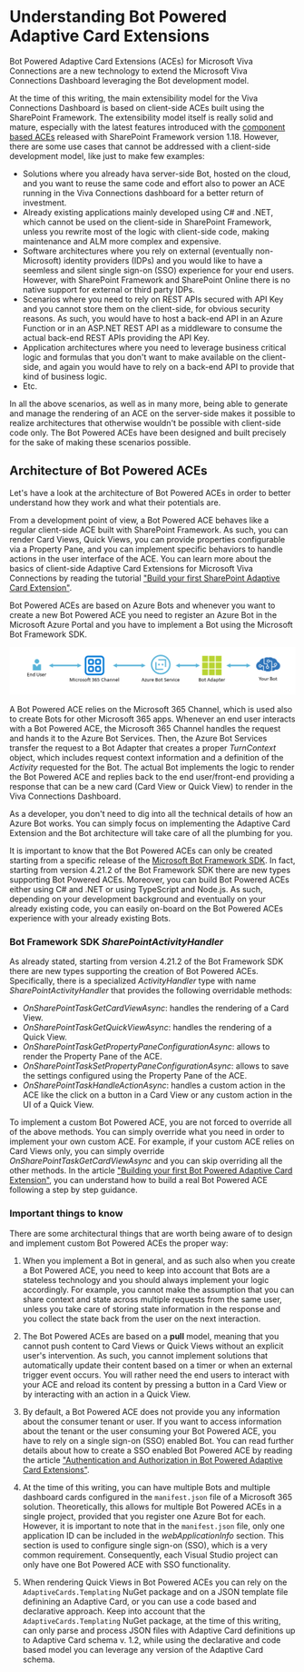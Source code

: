 # Understanding Bot Powered Adaptive Card Extensions

Bot Powered Adaptive Card Extensions (ACEs) for Microsoft Viva Connections are a new technology to extend the Microsoft Viva Connections Dashboard leveraging the Bot development model.

At the time of this writing, the main extensibility model for the Viva Connections Dashboard is based on client-side ACEs built using the SharePoint Framework. The extensibility model itself is really solid and mature, especially with the latest features introduced with the [component based ACEs](https://learn.microsoft.com/en-us/sharepoint/dev/spfx/viva/design/designing-card) released with SharePoint Framework version 1.18.  However, there are some use cases that cannot be addressed with a client-side development model, like just to make few examples:

* Solutions where you already hava server-side Bot, hosted on the cloud, and you want to reuse the same code and effort also to power an ACE running in the Viva Connections dashboard for a better return of investment.
* Already existing applications mainly developed using C# and .NET, which cannot be used on the client-side in SharePoint Framework, unless you rewrite most of the logic with client-side code, making maintenance and ALM more complex and expensive.
* Software architectures where you rely on external (eventually non-Microsoft) identity providers (IDPs) and you would like to have a seemless and silent single sign-on (SSO) experience for your end users. However, with SharePoint Framework and SharePoint Online there is no native support for external or third party IDPs.
* Scenarios where you need to rely on REST APIs secured with API Key and you cannot store them on the client-side, for obvious security reasons. As such, you would have to host a back-end API in an Azure Function or in an ASP.NET REST API as a middleware to consume the actual back-end REST APIs providing the API Key.
* Application architectures where you need to leverage business critical logic and formulas that you don't want to make available on the client-side, and again you would have to rely on a back-end API to provide that kind of business logic.
* Etc.

In all the above scenarios, as well as in many more, being able to generate and manage the rendering of an ACE on the server-side makes it possible to realize architectures that otherwise wouldn't be possible with client-side code only. The Bot Powered ACEs have been designed and built precisely for the sake of making these scenarios possible.

## Architecture of Bot Powered ACEs
Let's have a look at the architecture of Bot Powered ACEs in order to better understand how they work and what their potentials are.

From a development point of view, a Bot Powered ACE behaves like a regular client-side ACE built with SharePoint Framework. As such, you can render Card Views, Quick Views, you can provide properties configurable via a Property Pane, and you can implement specific behaviors to handle actions in the user interface of the ACE. You can learn more about the basics of client-side Adaptive Card Extensions for Microsoft Viva Connections by reading the tutorial ["Build your first SharePoint Adaptive Card Extension"](https://learn.microsoft.com/en-us/sharepoint/dev/spfx/viva/get-started/build-first-sharepoint-adaptive-card-extension).

Bot Powered ACEs are based on Azure Bots and whenever you want to create a new Bot Powered ACE you need to register an Azure Bot in the Microsoft Azure Portal and you have to implement a Bot using the Microsoft Bot Framework SDK.

![The architectural diagram of an Azure hosted Bot Powered ACE. The end user interacts with the Bot via the Microsoft 365 Channel, which relies on the Azure Bot Services. The Azure Bot Services are an intermediary to the Bot Adapter which handles the actual requests, creates a TurnContext object and hands control to the actual Bot. The response of a Bot request flows back to the end user following the reversed path.](./images/Bot-Architectural-Diagram.png)

A Bot Powered ACE relies on the Microsoft 365 Channel, which is used also to create Bots for other Microsoft 365 apps. Whenever an end user interacts with a Bot Powered ACE, the Microsoft 365 Channel handles the request and hands it to the Azure Bot Services. Then, the Azure Bot Services transfer the request to a Bot Adapter that creates a proper _TurnContext_ object, which includes request context information and a definition of the _Activity_ requested for the Bot. The actual Bot implements the logic to render the Bot Powered ACE and replies back to the end user/front-end providing a response that can be a new card (Card View or Quick View) to render in the Viva Connections Dashboard.

As a developer, you don't need to dig into all the technical details of how an Azure Bot works. You can simply focus on implementing the Adaptive Card Extension and the Bot architecture will take care of all the plumbing for you.

It is important to know that the Bot Powered ACEs can only be created starting from a specific release of the [Microsoft Bot Framework SDK](https://learn.microsoft.com/en-us/azure/bot-service/index-bf-sdk?view=azure-bot-service-4.0). In fact, starting from version 4.21.2 of the Bot Framework SDK there are new types supporting Bot Powered ACEs. Moreover, you can build Bot Powered ACEs either using C# and .NET or using TypeScript and Node.js. As such, depending on your development background and eventually on your already existing code, you can easily on-board on the Bot Powered ACEs experience with your already existing Bots.

### Bot Framework SDK _SharePointActivityHandler_
As already stated, starting from version 4.21.2 of the Bot Framework SDK there are new types supporting the creation of Bot Powered ACEs. Specifically, there is a specialized _ActivityHandler_ type with name _SharePointActivityHandler_ that provides the following overridable methods:

* _OnSharePointTaskGetCardViewAsync_: handles the rendering of a Card View.
* _OnSharePointTaskGetQuickViewAsync_: handles the rendering of a Quick View.
* _OnSharePointTaskGetPropertyPaneConfigurationAsync_: allows to render the Property Pane of the ACE.
* _OnSharePointTaskSetPropertyPaneConfigurationAsync_: allows to save the settings configured using the Property Pane of the ACE.
* _OnSharePointTaskHandleActionAsync_: handles a custom action in the ACE like the click on a button in a Card View or any custom action in the UI of a Quick View.

To implement a custom Bot Powered ACE, you are not forced to override all of the above methods. You can simply override what you need in order to implement your own custom ACE. For example, if your custom ACE relies on Card Views only, you can simply override _OnSharePointTaskGetCardViewAsync_ and you can skip overriding all the other methods. In the article ["Building your first Bot Powered Adaptive Card Extension"](Building-Your-First-Bot-Powered-ACE.md), you can understand how to build a real Bot Powered ACE following a step by step guidance.

### Important things to know
There are some architectural things that are worth being aware of to design and implement custom Bot Powered ACEs the proper way:

1. When you implement a Bot in general, and as such also when you create a Bot Powered ACE, you need to keep into account that Bots are a stateless technology and you should always implement your logic accordingly. For example, you cannot make the assumption that you can share context and state across multiple requests from the same user, unless you take care of storing state information in the response and you collect the state back from the user on the next interaction.

2. The Bot Powered ACEs are based on a **pull** model, meaning that you cannot push content to Card Views or Quick Views without an explicit user's intervention. As such, you cannot implement solutions that automatically update their content based on a timer or when an external trigger event occurs. You will rather need the end users to interact with your ACE and reload its content by pressing a button in a Card View or by interacting with an action in a Quick View.

3. By default, a Bot Powered ACE does not provide you any information about the consumer tenant or user. If you want to access information about the tenant or the user consuming your Bot Powered ACE, you have to rely on a single sign-on (SSO) enabled Bot. You can read further details about how to create a SSO enabled Bot Powered ACE by reading the article ["Authentication and Authorization in Bot Powered Adaptive Card Extensions"](./AuthN-and-AuthZ-in-Bot-Powered-ACEs.md).

4. At the time of this writing, you can have multiple Bots and multiple dashboard cards configured in the `manifest.json` file of a Microsoft 365 solution. Theoretically, this allows for multiple Bot Powered ACEs in a single project, provided that you register one Azure Bot for each. However, it is important to note that in the `manifest.json` file, only one application ID can be included in the *webApplicationInfo* section. This section is used to configure single sign-on (SSO), which is a very common requirement. Consequently, each Visual Studio project can only have one Bot Powered ACE with SSO functionality.

5. When rendering Quick Views in Bot Powered ACEs you can rely on the `AdaptiveCards.Templating` NuGet package and on a JSON template file definining an Adaptive Card, or you can use a code based and declarative approach. Keep into account that the `AdaptiveCards.Templating` NuGet package, at the time of this writing, can only parse and process JSON files with Adaptive Card definitions up to Adaptive Card schema v. 1.2, while using the declarative and code based model you can leverage any version of the Adaptive Card schema.